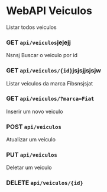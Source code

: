 # WebAPI Veiculos
 
Listar todos veiculos
### GET `api/veiculos`jejejj
Nsnsj
Buscar o veiculo por id
### GET `api/veiculos/{id}`jsjsjjsjsjw

Listar veiculos da marca Fibsnsjsjat
### GET `api/veiculos/?marca=Fiat`

Inserir um novo veiculo
### POST `api/veiculos`

Atualizar um veiculo
### PUT `api/veiculos`

Deletar um veiculo
### DELETE `api/veiculos/{id}`
